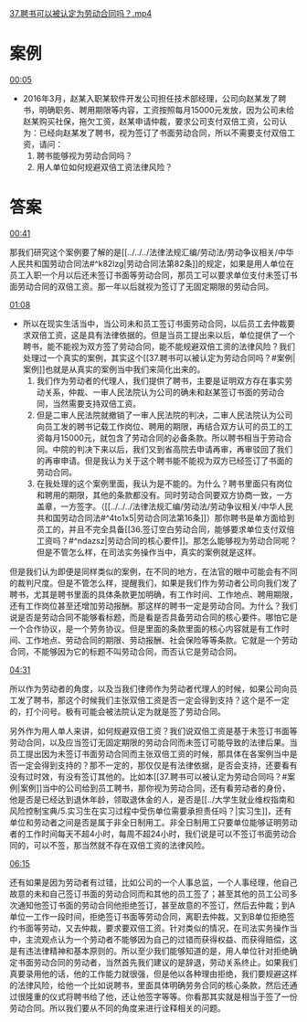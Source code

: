 [37.聘书可以被认定为劳动合同吗？.mp4](file:///E:%5C法律实务%5CA314【游本春】【20小时200讲】劳动纠纷维权指南及企业风控管控宝典（200讲劳动合同签订法律风险防范与合规管理）%5C37.聘书可以被认定为劳动合同吗？.mp4)
# 案例
[00:05](file:///E:%5C法律实务%5CA314【游本春】【20小时200讲】劳动纠纷维权指南及企业风控管控宝典（200讲劳动合同签订法律风险防范与合规管理）%5C37.聘书可以被认定为劳动合同吗？.mp4#t=00:05)

- 2016年3月，赵某入职某软件开发公司担任技术部经理，公司向赵某发了聘书，明确职务、聘用期限等内容，工资按照每月15000元发放，因为公司未给赵某购买社保，拖欠工资，赵某申请仲裁，要求公司支付双倍工资，公司认为：已经向赵某发了聘书，视为签订了书面劳动合同，所以不需要支付双倍工资，请问：
	1. 聘书能够视为劳动合同吗？
	2. 用人单位如何规避双倍工资法律风险？
# 答案
[00:41](file:///E:%5C法律实务%5CA314【游本春】【20小时200讲】劳动纠纷维权指南及企业风控管控宝典（200讲劳动合同签订法律风险防范与合规管理）%5C37.聘书可以被认定为劳动合同吗？.mp4#t=00:41)

那我们研究这个案例要了解的是[[../../../法律法规汇编/劳动法/劳动争议相关/中华人民共和国劳动合同法#^k82lzg|劳动合同法第82条]]的规定，如果是用人单位在员工入职一个月以后还未签订书面等劳动合同，那员工可以要求单位支付未签订书面劳动合同的双倍工资。那一年以后就视为签订了无固定期限的劳动合同。

[01:08](file:///E:%5C法律实务%5CA314【游本春】【20小时200讲】劳动纠纷维权指南及企业风控管控宝典（200讲劳动合同签订法律风险防范与合规管理）%5C37.聘书可以被认定为劳动合同吗？.mp4#t=01:08)

- 所以在现实生活当中，当公司未和员工签订书面劳动合同，以后员工去仲裁要求双倍工资，这是具有法律依据的。但是当员工提出来以后，单位提供了一个聘书，能不能视为双方签了劳动合同，能不能规避双倍工资的法律风险？我们处理过一个真实的案例，其实这个[[37.聘书可以被认定为劳动合同吗？#案例|案例]]也就是从真实的案例当中我们来简化出来的。
	1. 我们作为劳动者的代理人，我们提供了聘书，主要是证明双方存在事实劳动关系，仲裁、一审人民法院认为公司的确未和赵某签订书面的劳动合同，当然需要支持双倍工资。
	2. 但是二审人民法院就撤销了一审人民法院的判决，二审人民法院认为公司向员工发的聘书记载工作岗位、聘用的期限，再结合双方认可的员工的工资每月15000元，就包含了劳动合同的必备条款。所以聘书相当于劳动合同。中院的判决下来以后，我们又到省高院去申请再审，再审驳回了我们的再审申请。但是我认为关于这个聘书能不能视为双方已经签订了书面的劳动合同。
	3. 在我处理的这个案例里面，我认为是不能的。为什么？聘书里面只有岗位和聘用的期限，其他的条款都没有。同时劳动合同要双方协商一致，一方盖章，一方签字。（[[../../../法律法规汇编/劳动法/劳动争议相关/中华人民共和国劳动合同法#^4to1x5|劳动合同法第16条]]）那你聘书是单方面给到员工的，并且不完全具备[[36.签订空白劳动合同，能够要求单位支付双倍工资吗？#^ndazsz|劳动合同的核心要件]]。那怎么能够视为劳动合同呢？但是不管怎么样，在司法实务操作当中，真实的案例就是这样。

但是我们认为即便是同样类似的案例，在不同的地方，在法官的眼中可能会有不同的裁判尺度。但是不管怎么样，提醒我们，如果是我们作为劳动者公司向我们发了聘书，尤其是聘书里面的具体条款更加明确，有工作时间、工作地点、聘用期限，还有工作岗位甚至还增加劳动报酬。那这样的聘书一定是劳动合同。为什么？我们说是否是劳动合同不能够看标题，而是看是否具备劳动合同的核心要件。哪怕它是一个合作协议，是一个劳务协议。但是里面的条款里面的核心内容就是有工作时间、工作地点、劳动合同的期限、劳动报酬、社会保险等等条款。它就是一个劳动合同，不能够因为它的标题不叫劳动合同，而否认它是劳动合同。

[04:31](file:///E:%5C法律实务%5CA314【游本春】【20小时200讲】劳动纠纷维权指南及企业风控管控宝典（200讲劳动合同签订法律风险防范与合规管理）%5C37.聘书可以被认定为劳动合同吗？.mp4#t=04:31)

所以作为劳动者的角度，以及当我们律师作为劳动者代理人的时候，如果公司向员工发了聘书，那这个时候我们主张双倍工资是否一定会得到支持？这个是不一定的，打个问号。极有可能会被法院认定为就是签了劳动合同。

另外作为用人单人来讲，如何规避双倍工资？我们说双倍工资是基于未签订书面等劳动合同，以及应当签订无固定期限的劳动合同而未签订可能导致的法律后果。当员工提出因为未签订书面劳动合同而主张双倍工资的时候，那具体在各案例当中是否一定会得到支持的？那不一定的，那仅仅是有法律依据，是否会支持，还要看有没有过时效，有没有签订其他的。比如本[[37.聘书可以被认定为劳动合同吗？#案例|案例]]当中的公司给到员工聘书，那你视为劳动合同，还有看劳动者的身份，他是否是已经达到退休年龄，领取退休金的人，是否是[[../大学生就业维权指南和风险控制宝典/5.实习生在实习过程中受伤单位需要承担责任吗？|实习生]]，还有单位和劳动者之间是否是属于非全日制用工。非全日制用工只要单位能够证明劳动者的工作时间每天不超4小时，每周不超24小时，我们说是可以不签订书面劳动合同的，可以不签，那当然就不存在双倍工资的法律风险。

[06:15](file:///E:%5C法律实务%5CA314【游本春】【20小时200讲】劳动纠纷维权指南及企业风控管控宝典（200讲劳动合同签订法律风险防范与合规管理）%5C37.聘书可以被认定为劳动合同吗？.mp4#t=06:15)

还有如果是因为劳动者有过错，比如公司的一个人事总监，一个人事经理，他自己故意的未和自己签订书面的劳动合同而和其他的员工签了；甚至其他的员工公司多次通知他签订书面的劳动合同他拒绝签订，甚至故意的不签订，然后去仲裁；到A单位一工作一段时间，拒绝签订书面等劳动合同，离职去仲裁，又到B单位拒绝签约书面等劳动，又去仲裁，要求要双倍工资。针对类似的情况，在司法实务操作当中，主流观点认为一个劳动者不能够因为自己的过错而获得权益、而获得赔偿，这是有违法律精神和基本原则的。所以至少我们能够知道的是，用人单位针对拒绝确定书面劳动合同的劳动者，当然首先我们建议的是辞退，劳动关系终止。如果我们真要录用他的话，他的工作能力就很强，但是他以各种理由拒绝，我们要规避这样的法律风险，给他一个比如说聘书，里面具体明确劳务合同的核心条款，然后还通过很隆重的仪式将聘书给了他，还让他签字等等。你看那其实就是相当于签了一份劳动合同。所以我们要从不同的角度来进行诠释相关的问题。